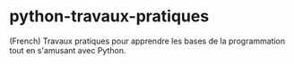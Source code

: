 # python-travaux-pratiques
(French) Travaux pratiques pour apprendre les bases de la programmation tout en s'amusant avec Python.
